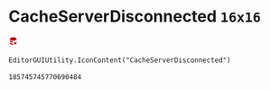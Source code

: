 # CacheServerDisconnected `16x16`
<img src="/img/CacheServerDisconnected.png" width=16 height=16>

``` CSharp
EditorGUIUtility.IconContent("CacheServerDisconnected")
```
```
185745745770690484
```
